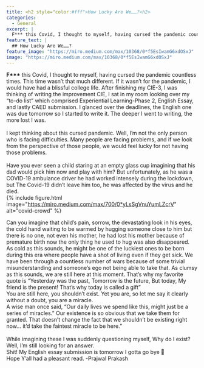 ```yaml
---
title: <h2 style="color:#fff">How Lucky Are We……?<h2>
categories:
  - General
excerpt: |
  F*** this Covid, I thought to myself, having cursed the pandemic countless times. This time wasn’t that much different. If it wasn’t for the pandemic, I would have had a blissful college life.
feature_text: |
  ## How Lucky Are We……?
feature_image: "https://miro.medium.com/max/10368/0*f5EsIwamG6xdOSxJ"
image: "https://miro.medium.com/max/10368/0*f5EsIwamG6xdOSxJ"
---
```


**F\*\*\*** this Covid, I thought to myself, having cursed the pandemic countless times. This time wasn’t that much different. If it wasn’t for the pandemic, I would have had a blissful college life. After finishing my CIE-3, I was thinking of writing the improvement CIE, I sat in my room looking over my “to-do list” which comprised Experiential Learning-Phase 2, English Essay, and lastly CAED submission. I glanced over the deadlines, the English one was due tomorrow so I started to write it. The deeper I went to writing, the more lost I was.<br/> <br/>
I kept thinking about this cursed pandemic. Well, I’m not the only person who is facing difficulties. Many people are facing problems, and if we look from the perspective of those people, we would feel lucky for not having those problems.<br/> <br/>
Have you ever seen a child staring at an empty glass cup imagining that his dad would pick him now and play with him? But unfortunately, as he was a COVID-19 ambulance driver he had worked intensely during the lockdown, but The Covid-19 didn’t leave him too, he was affected by the virus and he died. <br/>
{% include figure.html image="https://miro.medium.com/max/700/0*yLsSgVnuYumLZcrV" alt="covid-crowd" %}<br/>

Can you imagine that child’s pain, sorrow, the devastating look in his eyes, the cold hand waiting to be warmed by hugging someone close to him but there is no one, not even his mother, he had lost his mother because of premature birth now the only thing he used to hug was also disappeared.<br/>
As cold as this sounds, he might be one of the luckiest ones to be born during this era where people have a shot of living even if they get sick. We have been through a countless number of wars because of some trivial misunderstanding and someone’s ego not being able to take that. As clumsy as this sounds, we are still here at this moment. That’s why my favorite quote is “Yesterday was the past, Tomorrow is the future, But today, My friend is the present! That’s why today is called a gift” <br/>
You are still here, you shouldn’t exist. Yet you are, so let me say it clearly without a doubt, you are a miracle.<br/>
A wise man once said, “Our daily lives we spend like this, might just be a series of miracles.” Our existence is so obvious that we take them for granted. That doesn’t change the fact that we shouldn’t be existing right now… it’d take the faintest miracle to be here.” <br/><br/>
While imagining these I was suddenly questioning myself, Why do I exist?\
Well, I’m still looking for an answer.\
Shit! My English essay submission is tomorrow I gotta go bye 👋\
Hope Y’all had a pleasant read. -Prajwal Prakash
